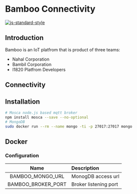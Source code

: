 # Bamboo Connectivity
[![js-standard-style](https://cdn.rawgit.com/feross/standard/master/badge.svg)](http://standardjs.com)

## Introduction
Bamboo is an IoT platfrom that is product of three teams:

* Nahal Corporation
* Bambil Corporation
* I1820 Platfrom Developers

## Connectivity

## Installation
```sh
# Mosca node.js based mqtt broker
npm install mosca --save --no-optional
# MongoDB
sudo docker run --rm --name mongo -ti -p 27017:27017 mongo
```
## Docker
### Configuration

| Name               | Description           |
|:------------------:|:--------------------- |
| BAMBOO_MONGO_URL   | MonogDB access url    |
| BAMBOO_BROKER_PORT | Broker listening port |
